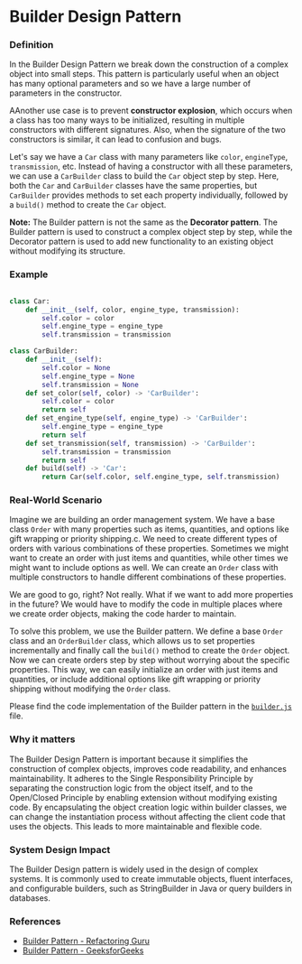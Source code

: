 # Builder Design Pattern

### Definition

In the Builder Design Pattern we break down the construction of a complex object into small steps. This pattern is particularly useful when an object has many optional parameters and so we have a large number of parameters in the constructor.

AAnother use case is to prevent **constructor explosion**, which occurs when a class has too many ways to be initialized, resulting in multiple constructors with different signatures. Also, when the signature of the two constructors is similar, it can lead to confusion and bugs.

Let's say we have a `Car` class with many parameters like `color`, `engineType`, `transmission`, etc. Instead of having a constructor with all these parameters, we can use a `CarBuilder` class to build the `Car` object step by step. Here, both the `Car` and `CarBuilder` classes have the same properties, but `CarBuilder` provides methods to set each property individually, followed by a `build()` method to create the `Car` object.

**Note:** The Builder pattern is not the same as the **Decorator pattern**. The Builder pattern is used to construct a complex object step by step, while the Decorator pattern is used to add new functionality to an existing object without modifying its structure.

### Example

```python

class Car:
    def __init__(self, color, engine_type, transmission):
        self.color = color
        self.engine_type = engine_type
        self.transmission = transmission

class CarBuilder:
    def __init__(self):
        self.color = None
        self.engine_type = None
        self.transmission = None
    def set_color(self, color) -> 'CarBuilder':
        self.color = color
        return self
    def set_engine_type(self, engine_type) -> 'CarBuilder':
        self.engine_type = engine_type
        return self
    def set_transmission(self, transmission) -> 'CarBuilder':
        self.transmission = transmission
        return self
    def build(self) -> 'Car':
        return Car(self.color, self.engine_type, self.transmission)
```

### Real-World Scenario

Imagine we are building an order management system. We have a base class `Order` with many properties such as items, quantities, and options like gift wrapping or priority shipping.c. We need to create different types of orders with various combinations of these properties. Sometimes we might want to create an order with just items and quantities, while other times we might want to include options as well. We can create an `Order` class with multiple constructors to handle different combinations of these properties.

We are good to go, right? Not really. What if we want to add more properties in the future? We would have to modify the code in multiple places where we create order objects, making the code harder to maintain.

To solve this problem, we use the Builder pattern. We define a base `Order` class and an `OrderBuilder` class, which allows us to set properties incrementally and finally call the `build()` method to create the `Order` object. Now we can create orders step by step without worrying about the specific properties. This way, we can easily initialize an order with just items and quantities, or include additional options like gift wrapping or priority shipping without modifying the `Order` class.

Please find the code implementation of the Builder pattern in the [`builder.js`](./builder.js) file.

### Why it matters

The Builder Design Pattern is important because it simplifies the construction of complex objects, improves code readability, and enhances maintainability. It adheres to the Single Responsibility Principle by separating the construction logic from the object itself, and to the Open/Closed Principle by enabling extension without modifying existing code. By encapsulating the object creation logic within builder classes, we can change the instantiation process without affecting the client code that uses the objects. This leads to more maintainable and flexible code.

### System Design Impact

The Builder Design pattern is widely used in the design of complex systems. It is commonly used to create immutable objects, fluent interfaces, and configurable builders, such as StringBuilder in Java or query builders in databases.

### References

- [Builder Pattern - Refactoring Guru](https://refactoring.guru/design-patterns/builder)
- [Builder Pattern - GeeksforGeeks](https://www.geeksforgeeks.org/builder-design-pattern/)
